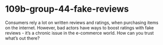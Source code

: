 # 109b-group-44-fake-reviews
Consumers rely a lot on written reviews and ratings, when purchasing items on the internet. However, bad actors have ways to boost ratings with fake reviews - it’s a chronic issue in the e-commerce world. How can you trust what’s out there? 
